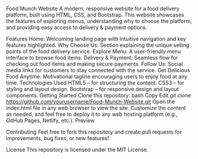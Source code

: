 
Food Munch Website
A modern, responsive website for a food delivery platform, built using HTML, CSS, and Bootstrap. This website showcases the features of exploring menus, understanding why to choose the platform, and providing easy access to delivery & payment options.

Features
Home: Welcoming landing page with intuitive navigation and key features highlighted.
Why Choose Us: Section explaining the unique selling points of the food delivery service.
Explore Menu: A user-friendly menu interface to browse food items.
Delivery & Payment: Seamless flow for checking out food items and making secure payments.
Follow Us: Social media links for customers to stay connected with the service.
Get Delicious Food Anytime: Motivational tagline encouraging users to enjoy food at any time.
Technologies Used
HTML5 – for structuring the content.
CSS3 – for styling and layout design.
Bootstrap – for responsive design and layout components.
Getting Started
Clone this repository:
bash
Copy
Edit
git clone https://github.com/yourusername/Food-Munch-Website.git
Open the index.html file in any web browser to view the site.
Customize the content as needed, and feel free to deploy it to any web hosting platform (e.g., GitHub Pages, Netlify, etc.).
Preview

Contributing
Feel free to fork this repository and create pull requests for improvements, bug fixes, or new features!

License
This repository is licensed under the MIT License.

